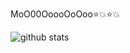MoO00OoooOoOoo:star::boom::star::boom:

![github stats](https://github-readme-stats.vercel.app/api?username=yumavol&count_private=true&show_icons=true)
